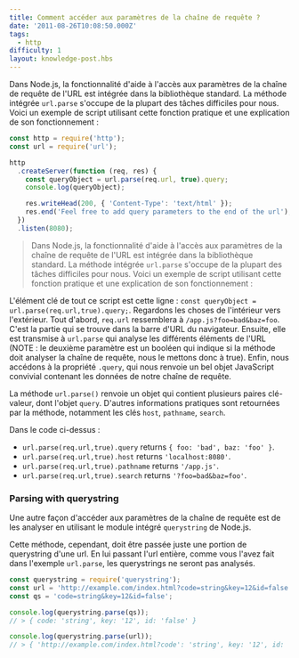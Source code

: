 ```yaml
---
title: Comment accéder aux paramètres de la chaîne de requête ?
date: '2011-08-26T10:08:50.000Z'
tags:
  - http
difficulty: 1
layout: knowledge-post.hbs
---
```


Dans Node.js, la fonctionnalité d'aide à l'accès aux paramètres de la chaîne de requête de l'URL est intégrée dans la bibliothèque standard. La méthode intégrée `url.parse` s'occupe de la plupart des tâches difficiles pour nous. Voici un exemple de script utilisant cette fonction pratique et une explication de son fonctionnement :

```js
const http = require('http');
const url = require('url');

http
  .createServer(function (req, res) {
    const queryObject = url.parse(req.url, true).query;
    console.log(queryObject);

    res.writeHead(200, { 'Content-Type': 'text/html' });
    res.end('Feel free to add query parameters to the end of the url');
  })
  .listen(8080);
```

> Dans Node.js, la fonctionnalité d'aide à l'accès aux paramètres de la chaîne de requête de l'URL est intégrée dans la bibliothèque standard. La méthode intégrée `url.parse` s'occupe de la plupart des tâches difficiles pour nous. Voici un exemple de script utilisant cette fonction pratique et une explication de son fonctionnement :

L'élément clé de tout ce script est cette ligne : `const queryObject = url.parse(req.url,true).query;`. Regardons les choses de l'intérieur vers l'extérieur. Tout d'abord, `req.url` ressemblera à `/app.js?foo=bad&baz=foo`. C'est la partie qui se trouve dans la barre d'URL du navigateur. Ensuite, elle est transmise à `url.parse` qui analyse les différents éléments de l'URL (NOTE : le deuxième paramètre est un booléen qui indique si la méthode doit analyser la chaîne de requête, nous le mettons donc à true). Enfin, nous accédons à la propriété `.query`, qui nous renvoie un bel objet JavaScript convivial contenant les données de notre chaîne de requête.

La méthode `url.parse()` renvoie un objet qui contient plusieurs paires clé-valeur, dont l'objet `query`. D'autres informations pratiques sont retournées par la méthode, notamment les clés `host`, `pathname`, `search`.

Dans le code ci-dessus :

* `url.parse(req.url,true).query` returns `{ foo: 'bad', baz: 'foo' }`.
* `url.parse(req.url,true).host` returns `'localhost:8080'`.
* `url.parse(req.url,true).pathname` returns `'/app.js'`.
* `url.parse(req.url,true).search` returns `'?foo=bad&baz=foo'`.

### Parsing with querystring

Une autre façon d'accéder aux paramètres de la chaîne de requête est de les analyser en utilisant le module intégré `querystring` de Node.js.

Cette méthode, cependant, doit être passée juste une portion de querystring d'une url. En lui passant l'url entière, comme vous l'avez fait dans l'exemple `url.parse`, les querystrings ne seront pas analysés.

```js
const querystring = require('querystring');
const url = 'http://example.com/index.html?code=string&key=12&id=false';
const qs = 'code=string&key=12&id=false';

console.log(querystring.parse(qs));
// > { code: 'string', key: '12', id: 'false' }

console.log(querystring.parse(url));
// > { 'http://example.com/index.html?code': 'string', key: '12', id: 'false' }
```
